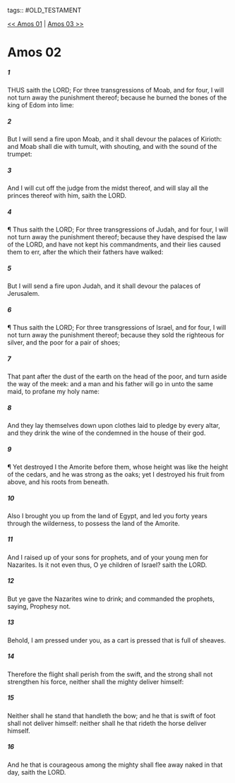 tags:: #OLD_TESTAMENT

[<< Amos 01](OLD_TESTAMENT/30_Amos/Amos_01.md) | [Amos 03 >>](OLD_TESTAMENT/30_Amos/Amos_03.md)

# Amos 02

##### 1

THUS saith the LORD; For three transgressions of Moab, and for four, I will not turn away the punishment thereof; because he burned the bones of the king of Edom into lime:

##### 2

But I will send a fire upon Moab, and it shall devour the palaces of Kirioth: and Moab shall die with tumult, with shouting, and with the sound of the trumpet:

##### 3

And I will cut off the judge from the midst thereof, and will slay all the princes thereof with him, saith the LORD.

##### 4

¶ Thus saith the LORD; For three transgressions of Judah, and for four, I will not turn away the punishment thereof; because they have despised the law of the LORD, and have not kept his commandments, and their lies caused them to err, after the which their fathers have walked:

##### 5

But I will send a fire upon Judah, and it shall devour the palaces of Jerusalem.

##### 6

¶ Thus saith the LORD; For three transgressions of Israel, and for four, I will not turn away the punishment thereof; because they sold the righteous for silver, and the poor for a pair of shoes;

##### 7

That pant after the dust of the earth on the head of the poor, and turn aside the way of the meek: and a man and his father will go in unto the same maid, to profane my holy name:

##### 8

And they lay themselves down upon clothes laid to pledge by every altar, and they drink the wine of the condemned in the house of their god.

##### 9

¶ Yet destroyed I the Amorite before them, whose height was like the height of the cedars, and he was strong as the oaks; yet I destroyed his fruit from above, and his roots from beneath.

##### 10

Also I brought you up from the land of Egypt, and led you forty years through the wilderness, to possess the land of the Amorite.

##### 11

And I raised up of your sons for prophets, and of your young men for Nazarites. Is it not even thus, O ye children of Israel? saith the LORD.

##### 12

But ye gave the Nazarites wine to drink; and commanded the prophets, saying, Prophesy not.

##### 13

Behold, I am pressed under you, as a cart is pressed that is full of sheaves.

##### 14

Therefore the flight shall perish from the swift, and the strong shall not strengthen his force, neither shall the mighty deliver himself:

##### 15

Neither shall he stand that handleth the bow; and he that is swift of foot shall not deliver himself: neither shall he that rideth the horse deliver himself.

##### 16

And he that is courageous among the mighty shall flee away naked in that day, saith the LORD.
